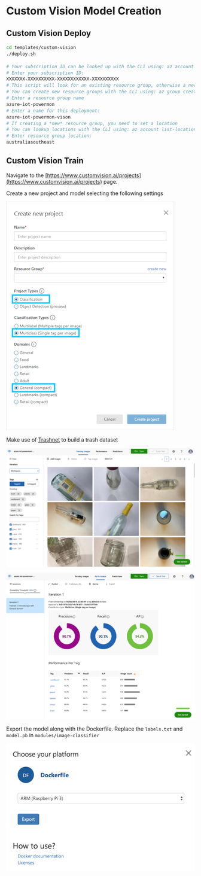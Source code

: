 # Custom Vision Model Creation

## Custom Vision Deploy

```bash
cd templates/custom-vision
./deploy.sh

# Your subscription ID can be looked up with the CLI using: az account show --out json
# Enter your subscription ID:
XXXXXXX-XXXXXXXXXX-XXXXXXXXXXXX-XXXXXXXXXX
# This script will look for an existing resource group, otherwise a new one will be created
# You can create new resource groups with the CLI using: az group create
# Enter a resource group name
azure-iot-powermon
# Enter a name for this deployment:
azure-iot-powermon-vison
# If creating a *new* resource group, you need to set a location
# You can lookup locations with the CLI using: az account list-locations
# Enter resource group location:
australiasoutheast
```

## Custom Vision Train

Navigate to the [https://www.customvision.ai/projects](https://www.customvision.ai/projects) page.

Create a new project and model selecting the following settings

![Custom Vision Setup 1](img/custom-vision-create-01.png)

Make use of [Trashnet](https://github.com/garythung/trashnet) to build a trash dataset

![Custom Vision Setup 2](img/custom-vision-create-02.png)

![Custom Vision Setup 3](img/custom-vision-create-03.png)

Export the model along with the Dockerfile. Replace the `labels.txt` and `model.pb` in `modules/image-classifier`

![Custom Vision Setup 4](img/custom-vision-create-04.png)
